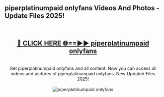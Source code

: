 <h2>piperplatinumpaid onlyfans Videos And Photos - Update Files 2025!</h2>
<br>
<div align="center">
<h2><a href="https://linkcuts.com/hfmhzwbr" rel="nofollow">🔴 CLICK HERE 🌐==►► piperplatinumpaid onlyfans</a></h2>
<br>
Get piperplatinumpaid onlyfans and all content. Now you can access all videos and pictures of piperplatinumpaid onlyfans. New Updated Files 2025!
<br>
<br>
<a href="https://linkcuts.com/hfmhzwbr" rel="nofollow" data-target="animated-image.originalLink"><img src="https://i.ibb.co.com/WyWwxjT/player-gif2.gif" alt="piperplatinumpaid onlyfans" style="max-width: 100%; display: inline-block;" data-target="animated-image.originalImage"></a>
</div>
<br>